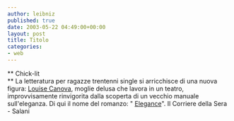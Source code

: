 ```yaml
---
author: leibniz
published: true
date: 2003-05-22 04:49:00+00:00
layout: post
title: Titolo
categories:
- web
---
```


 **   Chick-lit   
** La letteratura per ragazze trentenni single si arricchisce di una nuova figura:  [   Louise Canova](http://www.corriere.it/edicola/index.jsp?path=CULTURA&doc=TEP), moglie delusa che lavora in un teatro, improvvisamente rinvigorita dalla scoperta di un vecchio manuale sull'eleganza. Di qui il nome del romanzo: " [   Elegance](http://www.salani.it/scheda.asp?idlibro=873&titolo=ELEGANCE)".
Il Corriere della Sera - Salani
